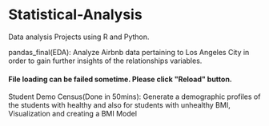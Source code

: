# Statistical-Analysis

Data analysis Projects using R and Python. 

pandas_final(EDA): Analyze Airbnb data pertaining to Los Angeles City in order to gain further insights of the relationships variables.
#### File loading can be failed sometime. Please click "Reload" button. 

Student Demo Census(Done in 50mins): Generate a demographic profiles of the students with healthy and also for students with unhealthy BMI, Visualization and creating a BMI Model 
